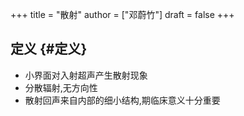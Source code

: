 +++
title = "散射"
author = ["邓蔚竹"]
draft = false
+++

## 定义 {#定义}

-   小界面对入射超声产生散射现象
-   分散辐射,无方向性
-   散射回声来自内部的细小结构,期临床意义十分重要